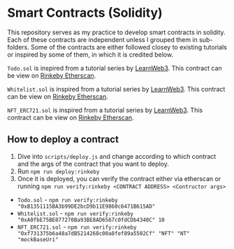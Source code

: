 # Smart Contracts (Solidity)

This repository serves as my practice to develop smart contracts in solidity. Each of these contracts are independent unless I grouped them in sub-folders. Some of the contracts are either followed closey to existing tutorials or inspired by some of them, in which it is credited below.

`Todo.sol` is inspired from a tutorial series by [LearnWeb3](https://learnweb3.io/courses/c1d7081b-63a9-4c6e-b35c-9fcbbad418b2/lessons/18dad5bd-3a51-4d2e-944e-db37edd74855). This contract can be view on [Rinkeby Etherscan](https://rinkeby.etherscan.io/address/0xB1351115BA3b99DE2bcD9b11E9860c6471B615AD).

`Whitelist.sol` is inspired from a tutorial series by [LearnWeb3](https://learnweb3.io/courses/c1d7081b-63a9-4c6e-b35c-9fcbbad418b2/lessons/acd04999-1230-4533-b6de-6b4e4978914c). This contract can be view on [Rinkeby Etherscan](https://rinkeby.etherscan.io/address/0xA0fbE75BE077270Ba93BE8AD6567c0fdCDb4340C).

`NFT_ERC721.sol` is inspired from a tutorial series by [LearnWeb3](https://learnweb3.io/courses/c1d7081b-63a9-4c6e-b35c-9fcbbad418b2/lessons/7411199b-6463-4ffa-803d-80afa30585ec). This contract can be view on [Rinkeby Etherscan](https://rinkeby.etherscan.io/address/0xf731375b6a48a7dB5214268c00a8fef89a5502Cf#code).

## How to deploy a contract

1. Dive into `scripts/deploy.js` and change according to which contract and the args of the contract that you want to deploy.
2. Run `npm run deploy:rinkeby`
3. Once it is deployed, you can verify the contract either via etherscan or running `npm run verify:rinkeby <CONTRACT ADDRESS> <Contructor args>`

- `Todo.sol` - `npm run verify:rinkeby "0xB1351115BA3b99DE2bcD9b11E9860c6471B615AD"`
- `Whitelist.sol` - `npm run verify:rinkeby "0xA0fbE75BE077270Ba93BE8AD6567c0fdCDb4340C" 10`
- `NFT_ERC721.sol` - `npm run verify:rinkeby "0xf731375b6a48a7dB5214268c00a8fef89a5502Cf" "NFT" "NT" "mockBaseUri"`
